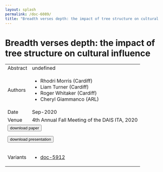 ```yaml
---
layout: splash
permalink: /doc-6089/
title: "Breadth verses depth: the impact of tree structure on cultural influence"
---
```


# Breadth verses depth: the impact of tree structure on cultural influence

<table>
    <tbody>
    <tr>
        <td>Abstract</td>
        <td>undefined</td>
    </tr>
    <tr>
        <td>Authors</td>
        <td>
            <ul>
                <li>Rhodri Morris (Cardiff)</li>
                <li>Liam Turner (Cardiff)</li>
                <li>Roger Whitaker (Cardiff)</li>
                <li>Cheryl Giammanco (ARL)</li>
            </ul>
        </td>
    </tr>
    <tr>
        <td>Date</td>
        <td>Sep-2020</td>
    </tr>
    <tr>
        <td>Venue</td>
        <td>4th Annual Fall Meeting of the DAIS ITA, 2020</td>
    </tr>
        <tr>
            <td colspan="2">
                <form method="get" action="https://dais-ita.org/sites/default/files/5406.pdf">
                    <button type="submit">download paper</button>
                </form>
                <form method="get" action="https://dais-ita.org/sites/default/files/5406_slides.pdf">
                    <button type="submit">download presentation</button>
                </form>
            </td>
        </tr>
        <tr>
            <td>Variants</td>
            <td>
                <ul>
                    <li><a href="${varId}">doc-5912</a></li>
                </ul>
            </td>
        </tr>
    </tbody>
</table>
